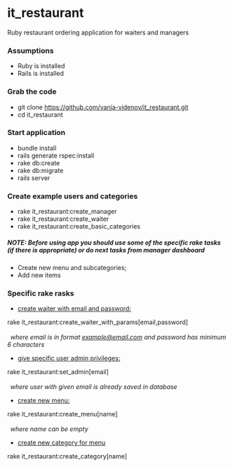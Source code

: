 # it_restaurant
Ruby restaurant ordering application for waiters and managers

### Assumptions
* Ruby is installed
* Rails is installed

### Grab the code
* git clone https://github.com/vanja-videnov/it_restaurant.git
* cd it_restaurant

### Start application
* bundle install
* rails generate rspec:install
* rake db:create
* rake db:migrate
* rails server

### Create example users and categories
* rake it_restaurant:create_manager
* rake it_restaurant:create_waiter
* rake it_restaurant:create_basic_categories

##### NOTE: Before using app you should use some of the specific rake tasks (if there is appropriate) or do next tasks from manager dashboard <br>
* Create new menu and subcategories;
* Add new items


### Specific rake rasks
* <u>create waiter with email and password:</u>

 rake it_restaurant:create_waiter_with_params[email,password] </br></br>
&ensp;<i>where email is in format example@email.com and password has minimum 6 characters</i>

* <u>give specific user admin privileges:</u>

 rake it_restaurant:set_admin[email] </br></br>
&ensp;<i>where user with given email is already saved in database</i>
* <u>create new menu:</u>

 rake it_restaurant:create_menu[name] </br></br>
&ensp;<i>where name can be empty</i>

* <u>create new category for menu</u>

 rake it_restaurant:create_category[name]
